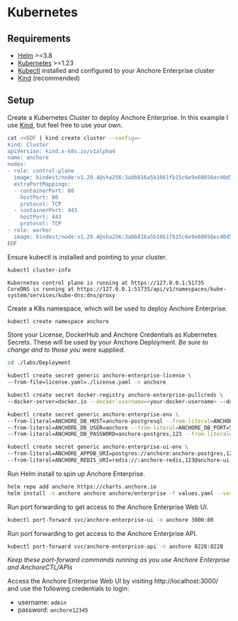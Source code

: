 # Kubernetes

## Requirements
- [Helm](https://helm.sh/) >=3.8
- [Kubernetes](https://kubernetes.io/) >=1.23
- [Kubectl](https://kubernetes.io/docs/tasks/tools/#kubectl) installed and configured to your Anchore Enterprise cluster
- [Kind](https://kind.sigs.k8s.io/docs/user/quick-start/#installing-with-a-package-manager) (recommended)

## Setup

Create a Kubernetes Cluster to deploy Anchore Enterprise. In this example I use [Kind](https://kind.sigs.k8s.io/docs/user/quick-start/#installing-with-a-package-manager), but feel free to use your own.

```bash
cat <<EOF | kind create cluster --config=-
kind: Cluster
apiVersion: kind.x-k8s.io/v1alpha4
name: anchore
nodes:
- role: control-plane
  image: kindest/node:v1.29.4@sha256:3abb816a5b1061fb15c6e9e60856ec40d56b7b52bcea5f5f1350bc6e2320b6f8
  extraPortMappings:
  - containerPort: 80
    hostPort: 80
    protocol: TCP
  - containerPort: 443
    hostPort: 443
    protocol: TCP
- role: worker
  image: kindest/node:v1.29.4@sha256:3abb816a5b1061fb15c6e9e60856ec40d56b7b52bcea5f5f1350bc6e2320b6f8
EOF
```

Ensure kubectl is installed and pointing to your cluster.
```bash
kubectl cluster-info
```
```
Kubernetes control plane is running at https://127.0.0.1:51735
CoreDNS is running at https://127.0.0.1:51735/api/v1/namespaces/kube-system/services/kube-dns:dns/proxy
```

Create a K8s namespace, which will be used to deploy Anchore Enterprise.
```bash
kubectl create namespace anchore
```
Store your License, DockerHub and Anchore Credentials as Kubernetes Secrets. These will be used by your Anchore Deployment.
_Be sure to change <your-docker-username> and <your-docker-password> to those you were supplied._
```bash
cd ./labs/Deployment

kubectl create secret generic anchore-enterprise-license \
--from-file=license.yaml=./license.yaml -n anchore

kubectl create secret docker-registry anchore-enterprise-pullcreds \
--docker-server=docker.io --docker-username=<your-docker-username> --docker-password=<your-docker-password> -n anchore

kubectl create secret generic anchore-enterprise-env \
--from-literal=ANCHORE_DB_HOST=anchore-postgresql --from-literal=ANCHORE_DB_NAME=anchore \
--from-literal=ANCHORE_DB_USER=anchore --from-literal=ANCHORE_DB_PORT=5432 \
--from-literal=ANCHORE_DB_PASSWORD=anchore-postgres,123 --from-literal=ANCHORE_ADMIN_PASSWORD=anchore12345 -n anchore

kubectl create secret generic anchore-enterprise-ui-env \
--from-literal=ANCHORE_APPDB_URI=postgres://anchore:anchore-postgres,123@anchore-postgresql:5432/anchore \
--from-literal=ANCHORE_REDIS_URI=redis://:anchore-redis,123@anchore-ui-redis-master:6379 -n anchore
```

Run Helm install to spin up Anchore Enterprise.
```bash
helm repo add anchore https://charts.anchore.io
helm install -n anchore anchore anchore/enterprise -f values.yaml --version 3.2.0 # 5.12.0
```

Run port forwarding to get access to the Anchore Enterprise Web UI.
```bash
kubectl port-forward svc/anchore-enterprise-ui -n anchore 3000:80
```
Run port forwarding to get access to the Anchore Enterprise API.
```bash
kubectl port-forward svc/anchore-enterprise-api -n anchore 8228:8228
```

_Keep these port-forward commands running as you use Anchore Enterprise and AnchoreCTL/APIs_

Access the Anchore Enterprise Web UI by visiting http://localhost:3000/ and use the following credentials to login:
- username: `admin`
- password: `anchore12345`